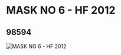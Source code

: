 # MASK NO 6 - HF 2012
## 98594
![MASK NO 6 - HF 2012](https://lc-www-live-s.legocdn.com/media/bricks/5/2/4667047.jpg)